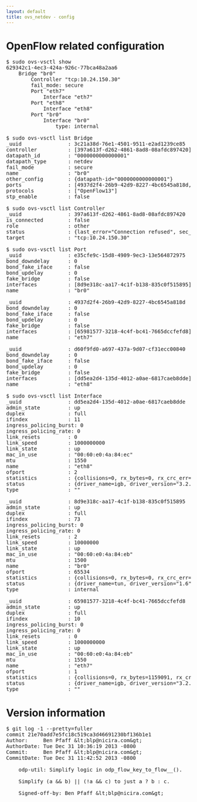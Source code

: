 ```yaml
---
layout: default
title: ovs_netdev - config
---
```


# OpenFlow related configuration
<pre>
$ sudo ovs-vsctl show
629342c1-4ec3-424a-926c-77bca48a2aa6
    Bridge "br0"
        Controller "tcp:10.24.150.30"
        fail_mode: secure
        Port "eth7"
            Interface "eth7"
        Port "eth8"
            Interface "eth8"
        Port "br0"
            Interface "br0"
                type: internal

$ sudo ovs-vsctl list Bridge
_uuid               : 3c21a38d-76e1-4501-9511-e2ad1239ce85
controller          : [397a613f-d262-4861-8ad8-08afdc897420]
datapath_id         : "0000000000000001"
datapath_type       : netdev
fail_mode           : secure
name                : "br0"
other_config        : {datapath-id="0000000000000001"}
ports               : [4937d2f4-26b9-42d9-8227-4bc6545a818d, d60f9fd0-a697-437a-9d07-cf31ecc00840, e35cfe9c-15d8-4909-9ec3-13e564872975]
protocols           : ["OpenFlow13"]
stp_enable          : false

$ sudo ovs-vsctl list Controller
_uuid               : 397a613f-d262-4861-8ad8-08afdc897420
is_connected        : false
role                : other
status              : {last_error="Connection refused", sec_since_connect="296", sec_since_disconnect="1", state=BACKOFF}
target              : "tcp:10.24.150.30"

$ sudo ovs-vsctl list Port
_uuid               : e35cfe9c-15d8-4909-9ec3-13e564872975
bond_downdelay      : 0
bond_fake_iface     : false
bond_updelay        : 0
fake_bridge         : false
interfaces          : [8d9e318c-aa17-4c1f-b138-835c0f515895]
name                : "br0"

_uuid               : 4937d2f4-26b9-42d9-8227-4bc6545a818d
bond_downdelay      : 0
bond_fake_iface     : false
bond_updelay        : 0
fake_bridge         : false
interfaces          : [65981577-3218-4c4f-bc41-7665dccfefd8]
name                : "eth7"

_uuid               : d60f9fd0-a697-437a-9d07-cf31ecc00840
bond_downdelay      : 0
bond_fake_iface     : false
bond_updelay        : 0
fake_bridge         : false
interfaces          : [dd5ea2d4-135d-4012-a0ae-6817caeb8dde]
name                : "eth8"

$ sudo ovs-vsctl list Interface
_uuid               : dd5ea2d4-135d-4012-a0ae-6817caeb8dde
admin_state         : up
duplex              : full
ifindex             : 11
ingress_policing_burst: 0
ingress_policing_rate: 0
link_resets         : 0
link_speed          : 1000000000
link_state          : up
mac_in_use          : "00:60:e0:4a:84:ec"
mtu                 : 1550
name                : "eth8"
ofport              : 2
statistics          : {collisions=0, rx_bytes=0, rx_crc_err=0, rx_dropped=0, rx_errors=0, rx_frame_err=0, rx_over_err=0, rx_packets=0, tx_bytes=421568, tx_dropped=0, tx_errors=0, tx_packets=4554}
status              : {driver_name=igb, driver_version="3.2.10-k", firmware_version="3.10-0"}
type                : ""

_uuid               : 8d9e318c-aa17-4c1f-b138-835c0f515895
admin_state         : up
duplex              : full
ifindex             : 73
ingress_policing_burst: 0
ingress_policing_rate: 0
link_resets         : 2
link_speed          : 10000000
link_state          : up
mac_in_use          : "00:60:e0:4a:84:eb"
mtu                 : 1500
name                : "br0"
ofport              : 65534
statistics          : {collisions=0, rx_bytes=0, rx_crc_err=0, rx_dropped=0, rx_errors=0, rx_frame_err=0, rx_over_err=0, rx_packets=0, tx_bytes=0, tx_dropped=0, tx_errors=0, tx_packets=0}
status              : {driver_name=tun, driver_version="1.6", firmware_version="N/A"}
type                : internal

_uuid               : 65981577-3218-4c4f-bc41-7665dccfefd8
admin_state         : up
duplex              : full
ifindex             : 10
ingress_policing_burst: 0
ingress_policing_rate: 0
link_resets         : 0
link_speed          : 1000000000
link_state          : up
mac_in_use          : "00:60:e0:4a:84:eb"
mtu                 : 1550
name                : "eth7"
ofport              : 1
statistics          : {collisions=0, rx_bytes=1159091, rx_crc_err=0, rx_dropped=0, rx_errors=0, rx_frame_err=0, rx_over_err=0, rx_packets=11842, tx_bytes=0, tx_dropped=0, tx_errors=0, tx_packets=0}
status              : {driver_name=igb, driver_version="3.2.10-k", firmware_version="3.10-0"}
type                : ""
</pre>

# Version information
<pre>
$ git log -1 --pretty=fuller
commit 21e70add7e5fc18c519ca3d46691230bf136b1e1
Author:     Ben Pfaff &amp;lt;blp@nicira.com&amp;gt;
AuthorDate: Tue Dec 31 10:36:19 2013 -0800
Commit:     Ben Pfaff &amp;lt;blp@nicira.com&amp;gt;
CommitDate: Tue Dec 31 11:42:52 2013 -0800

    odp-util: Simplify logic in odp_flow_key_to_flow__().
    
    Simplify (a &amp;&amp; b) || (!a &amp;&amp; c) to just a ? b : c.
    
    Signed-off-by: Ben Pfaff &amp;lt;blp@nicira.com&amp;gt;
</pre>
